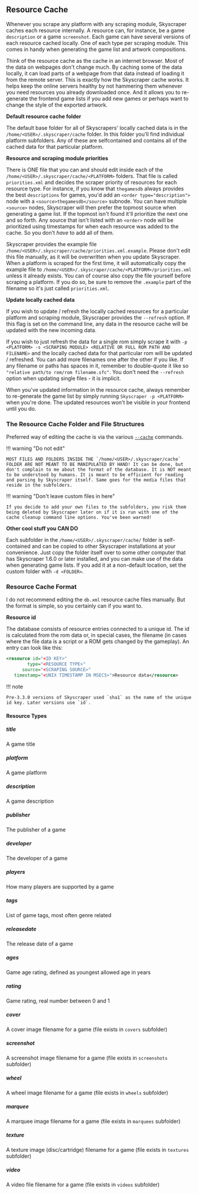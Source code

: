 ## Resource Cache

Whenever you scrape any platform with any scraping module, Skyscraper caches each resource internally. A resource can, for instance, be a game `description` or a game `screenshot`. Each game can have several versions of each resource cached locally. One of each type per scraping module. This comes in handy when generating the game list and artwork compositions.

Think of the resource cache as the cache in an internet browser. Most of the data on webpages don't change much. By caching some of the data locally, it can load parts of a webpage from that data instead of loading it from the remote server. This is exactly how the Skyscraper cache works. It helps keep the online servers healthy by not hammering them whenever you need resources you already downloaded once. And it allows you to re-generate the frontend game lists if you add new games or perhaps want to change the style of the exported artwork.

**Default resource cache folder**

The default base folder for all of Skyscrapers' locally cached data is in the `/home/<USER>/.skyscraper/cache` folder. In this folder you'll find individual platform subfolders. Any of these are selfcontained and contains all of the cached data for that particular platform.

**Resource and scraping module priorities**

There is ONE file that you can and should edit inside each of the `/home/<USER>/.skyscraper/cache/<PLATFORM>` folders. That file is called `priorities.xml` and decides the scraper priority of resources for each resource type. For instance, if you know that `thegamesdb` always provides the best `descriptions` for games, you'd add an `<order type="description">` node with a `<source>thegamesdb</source>` subnode. You can have multiple `<source>` nodes, Skyscraper will then prefer the topmost source when generating a game list. If the topmost isn't found it'll prioritize the next one and so forth. Any source that isn't listed with an `<order>` node will be prioritized using timestamps for when each resource was added to the cache. So you don't _have_ to add all of them.

Skyscraper provides the example file `/home/<USER>/.skyscraper/cache/priorities.xml.example`. Please don't edit this file manually, as it will be overwritten when you update Skyscraper. When a platform is scraped for the first time, it will automatically copy the example file to `/home/<USER>/.skyscraper/cache/<PLATFORM>/priorities.xml` unless it already exists. You can of course also copy the file yourself before scraping a platform. If you do so, be sure to remove the `.example` part of the filename so it's just called `priorities.xml`.

**Update locally cached data**

If you wish to update / refresh the locally cached resources for a particular platform and scraping module, Skyscraper provides the `--refresh` option. If this flag is set on the command line, any data in the resource cache will be updated with the new incoming data.

If you wish to just refresh the data for a single rom simply scrape it with `-p <PLATFORM> -s <SCRAPING MODULE> <RELATIVE OR FULL ROM PATH AND FILENAME>` and the locally cached data for that particular rom will be updated / refreshed. You can add more filenames one after the other if you like. If any filename or paths has spaces in it, remember to double-quote it like so `"relative path/to rom/rom filename.sfc"`. You don't need the `--refresh` option when updating single files - it is implicit.

When you've updated information in the resource cache, always remember to re-generate the game list by simply running `Skyscraper -p <PLATFORM>` when you're done. The updated resources won't be visible in your frontend until you do.

### The Resource Cache Folder and File Structures

Preferred way of editing the cache is via the various [`--cache`](CLIHELP.md#-cache) commands.

!!! warning "Do not edit"

    MOST FILES AND FOLDERS INSIDE THE `/home/<USER>/.skyscraper/cache` FOLDER ARE NOT MEANT TO BE MANIPULATED BY HAND! It can be done, but don't complain to me about the format of the database. It is NOT meant to be understood by humans. It is meant to be efficient for reading and parsing by Skyscraper itself. Same goes for the media files that reside in the subfolders.

!!! warning "Don't leave custom files in here"

    If you decide to add your own files to the subfolders, you risk them being deleted by Skyscraper later on if it is run with one of the cache cleanup command line options. You've been warned!


**Other cool stuff you CAN DO**

Each subfolder in the `/home/<USER>/.skyscraper/cache/` folder is self-contained and can be copied to other Skyscraper installations at your convenience. Just copy the folder itself over to some other computer that has Skyscraper 1.6.0 or later installed, and you can make use of the data when generating game lists. If you add it at a non-default location, set the custom folder with `-d <FOLDER>`.

### Resource Cache Format

I do not recommend editing the `db.xml` resource cache files manually. But the format is simple, so you certainly can if you want to.

**Resource id**

The database consists of resource entries connected to a unique id. The id is calculated from the rom data or, in special cases, the filename (in cases where the file data is a script or a ROM gets changed by the gameplay). An entry can look like this:

```xml
<resource id="<ID KEY>" 
        type="<RESOURCE TYPE>" 
      source="<SCRAPING SOURCE>"
   timestamp="<UNIX TIMESTAMP IN MSECS>">Resource data</resource>
```

!!! note

    Pre-3.3.0 versions of Skyscraper used `sha1` as the name of the unique id key. Later versions use `id`.

#### Resource Types

##### title

A game title

##### platform

A game platform

##### description

A game description

##### publisher

The publisher of a game

##### developer

The developer of a game

##### players

How many players are supported by a game

##### tags

List of game tags, most often genre related

##### releasedate

The release date of a game

##### ages

Game age rating, defined as youngest allowed age in years

##### rating

Game rating, real number between 0 and 1

##### cover

A cover image filename for a game (file exists in `covers` subfolder)

##### screenshot

A screenshot image filename for a game (file exists in `screenshots` subfolder)

##### wheel

A wheel image filename for a game (file exists in `wheels` subfolder)

##### marquee

A marquee image filename for a game (file exists in `marquees` subfolder)

##### texture

A texture image (disc/cartridge) filename for a game (file exists in `textures` subfolder)

##### video

A video file filename for a game (file exists in `videos` subfolder)
